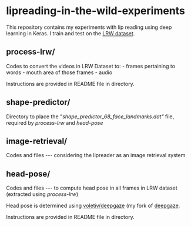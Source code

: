 # lipreading-in-the-wild-experiments

This repository contains my experiments with lip reading using deep learning in Keras. I train and test on the [LRW dataset](http://www.robots.ox.ac.uk/~vgg/data/lip_reading/).

## process-lrw/

Codes to convert the videos in LRW Dataset to:
    - frames pertaining to words
    - mouth area of those frames
    - audio 

Instructions are provided in README file in directory.

## shape-predictor/

Directory to place the "_shape\_predictor\_68\_face\_landmarks.dat"_ file, required by _process-lrw_ and _head-pose_

## image-retrieval/

Codes and files --- considering the lipreader as an image retrieval system

## head-pose/

Codes and files --- to compute head pose in all frames in LRW dataset (extracted using _process-lrw_)

Head pose is determined using [voletiv/deepgaze](https://github.com/voletiv/deepgaze) (my fork of [deepgaze](https://github.com/mpatacchiola/deepgaze).

Instructions are provided in README file in directory.

